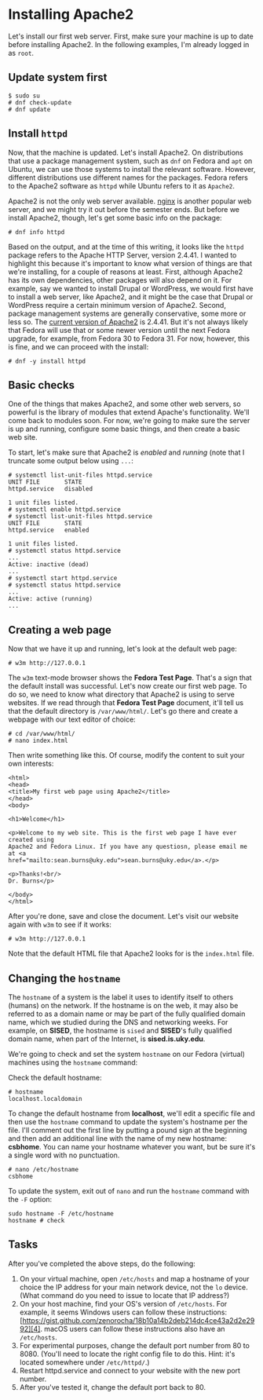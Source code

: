 # Installing Apache2

Let's install our first web server. First, make sure your machine is up to date
before installing Apache2. In the following examples, I'm already logged in as
``root``.

## Update system first

```
$ sudo su
# dnf check-update
# dnf update
```

## Install ``httpd``

Now, that the machine is updated. Let's install Apache2. On distributions that
use a package management system, such as ``dnf`` on Fedora and ``apt`` on
Ubuntu, we can use those systems to install the relevant software. However,
different distributions use different names for the packages. Fedora refers to
the Apache2 software as ``httpd`` while Ubuntu refers to it as ``Apache2``.

Apache2 is not the only web server available. [nginx][3] is another popular web
server, and we might try it out before the semester ends. But before we install
Apache2, though, let's get some basic info on the package:

```
# dnf info httpd
```

Based on the output, and at the time of this writing, it looks like the
``httpd`` package refers to the Apache HTTP Server, version 2.4.41. I wanted to
highlight this because it's important to know what version of things are that
we're installing, for a couple of reasons at least. First, although Apache2 has
its own dependencies, other packages will also depend on it. For example, say
we wanted to install Drupal or WordPress, we would first have to install a web
server, like Apache2, and it might be the case that Drupal or WordPress require
a certain minimum version of Apache2. Second, package management systems are
generally conservative, some more or less so. The [current version of
Apache2][1] is 2.4.41. But it's not always likely that Fedora will use that or
some newer version until the next Fedora upgrade, for example, from Fedora 30
to Fedora 31. For now, however, this is fine, and we can proceed with the
install:

```
# dnf -y install httpd
```

## Basic checks

One of the things that makes Apache2, and some other web servers, so powerful
is the library of modules that extend Apache's functionality. We'll come back
to modules soon. For now, we're going to make sure the server is up and
running, configure some basic things, and then create a basic web site.

To start, let's make sure that Apache2 is *enabled* and *running* (note that I
truncate some output below using ``...``:

```
# systemctl list-unit-files httpd.service
UNIT FILE       STATE
httpd.service   disabled

1 unit files listed.
# systemctl enable httpd.service
# systemctl list-unit-files httpd.service
UNIT FILE       STATE
httpd.service   enabled

1 unit files listed.
# systemctl status httpd.service
...
Active: inactive (dead)
...
# systemctl start httpd.service
# systemctl status httpd.service
...
Active: active (running)
...
```

## Creating a web page

Now that we have it up and running, let's look at the default web page:

```
# w3m http://127.0.0.1
```

The ``w3m`` text-mode browser shows the **Fedora Test Page**. That's a sign
that the default install was successful. Let's now create our first web page.
To do so, we need to know what directory that Apache2 is using to serve
websites. If we read through that **Fedora Test Page** document, it'll tell us
that the default directory is ``/var/www/html/``. Let's go there and create
a webpage with our text editor of choice:

```
# cd /var/www/html/
# nano index.html
```

Then write something like this. Of course, modify the content to suit your own
interests:

```
<html>
<head>
<title>My first web page using Apache2</title>
</head>
<body>

<h1>Welcome</h1>

<p>Welcome to my web site. This is the first web page I have ever created using
Apache2 and Fedora Linux. If you have any questiosn, please email me at <a
href="mailto:sean.burns@uky.edu">sean.burns@uky.edu</a>.</p>

<p>Thanks!<br/>
Dr. Burns</p>

</body>
</html>
```

After you're done, save and close the document. Let's visit our website again
with ``w3m`` to see if it works:

```
# w3m http://127.0.0.1
```

Note that the default HTML file that Apache2 looks for is the ``index.html``
file.

## Changing the ``hostname``

The ``hostname`` of a system is the label it uses to identify itself to others
(humans) on the network. If the hostname is on the web, it may also be referred
to as a domain name or may be part of the fully qualified domain name, which we
studied during the DNS and networking weeks. For example, on **SISED**, the
hostname is ``sised`` and **SISED**'s fully qualified domain name, when part of
the Internet, is **sised.is.uky.edu**.

We're going to check and set the system ``hostname`` on our Fedora (virtual)
machines using the ``hostname`` command:

Check the default hostname:

```
# hostname
localhost.localdomain
```

To change the default hostname from **localhost**, we'll edit a specific file
and then use the ``hostname`` command to update the system's hostname per the
file. I'll comment out the first line by putting a pound sign at the beginning
and then add an additional line with the name of my new hostname: **csbhome**.
You can name your hostname whatever you want, but be sure it's a single word
with no punctuation.

```
# nano /etc/hostname
csbhome
```

To update the system, exit out of ``nano`` and run the ``hostname`` command
with the ``-F`` option:

```
sudo hostname -F /etc/hostname
hostname # check
```

## Tasks

After you've completed the above steps, do the following:

1. On your virtual machine, open ``/etc/hosts`` and map a hostname of your
   choice the IP address for your main network device, not the ``lo`` device.
   (What command do you need to issue to locate that IP address?) 
2. On your host machine, find your OS's version of ``/etc/hosts``. For example,
   it seems Windows users can follow these instructions:
   [https://gist.github.com/zenorocha/18b10a14b2deb214dc4ce43a2d2e2992][4].
   macOS users can follow these instructions also have an ``/etc/hosts``.
3. For experimental purposes, change the default port number from 80 to 8080.
   (You'll need to locate the right config file to do this. Hint: it's located
   somewhere under ``/etc/httpd/``.)
4. Restart httpd.service and connect to your website with the new port number.
5. After you've tested it, change the default port back to 80.

[1]:https://httpd.apache.org/
[2]:https://www.amazon.com/Linux-Administration-Beginners-Guide-Seventh/dp/0071845364
[3]:https://nginx.org/en/
[4]:https://gist.github.com/zenorocha/18b10a14b2deb214dc4ce43a2d2e2992
